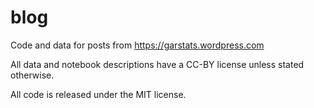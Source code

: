 # blog
Code and data for posts from https://garstats.wordpress.com

All data and notebook descriptions have a CC-BY license unless stated otherwise.

All code is released under the MIT license.
